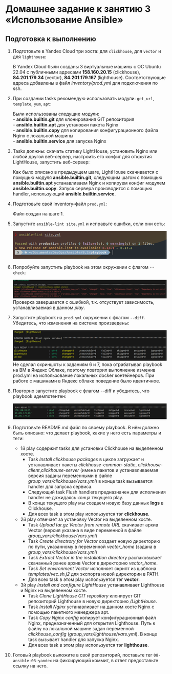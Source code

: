 # Домашнее задание к занятию 3 «Использование Ansible»

## Подготовка к выполнению
  
1. Подготовьте в Yandex Cloud три хоста: для `clickhouse`, для `vector` и для `lighthouse`:  
  
    В Yandex Cloud были созданы 3 виртуальные машины с ОС Ubuntu 22.04 с публичными адресами **158.160.20.15** (clickhouse), **84.201.179.34** (vector), **84.201.179.167** (lighthouse). Соответствующие адреса добавлены в файл *inventory/prod.yml* для подключения по ssh. 
  
2. При создании tasks рекомендую использовать модули: `get_url`, `template`, `yum`, `apt`: 
   
    Были использованы следущие модули:  
        - **ansible.builtin.git** для клонирования GIT репозитория  
        - **ansible.builtin.apt** для установки пакета Nginx  
        - **ansible.builtin.copy** для копирования конфигурационного файла Nginx с локальной машины  
        - **ansible.builtin.service** для запуска Nginx   
  
3. Tasks должны: скачать статику LightHouse, установить Nginx или любой другой веб-сервер, настроить его конфиг для открытия LightHouse, запустить веб-сервер: 
   
    Как было описано в предыдущем шаге, LightHouse скачивается с помущью модуля **ansible.builtin.git**, следующим шагом с помощью **ansible.builtin.apt** устанавливаем Nginx и копируем конфиг модулем **ansible.builtin.copy**. Запуск сервера производится с помощью handler, использующий **ansible.builtin.service**.
  
4. Подготовьте свой inventory-файл `prod.yml`: 
   
    Файл создан на шаге 1.

5. Запустите `ansible-lint site.yml` и исправьте ошибки, если они есть:  
  
    ![ansible-lint](images/hw-8.3-5.png)
  
6. Попробуйте запустить playbook на этом окружении с флагом `--check`:  
  
    ![check](images/hw-8.3-6.png)  
    Проверка завершается с ошибкой, т.к. отсуствует зависимость, устанавливаемая в данном *play*.  
  
7. Запустите playbook на `prod.yml` окружении с флагом `--diff`. Убедитесь, что изменения на системе произведены:  
  
    ![diff](images/hw-8.3-7.png)
    Не сделал скриншоты к заданиям 6 и 7, пока отрабатывал playbook на ВМ в Яндекс Облаке, поэтому повторил выполнение изменив prod.yml на использование локальных docker контейнеров. При работе с машинами в Яндекс облаке поведение было идентичное.
  
8. Повторно запустите playbook с флагом --diff и убедитесь, что playbook идемпотентен: 
   
    ![second run](images/hw-8.3-8.png)  
  
9. Подготовьте README.md файл по своему playbook. В нём должно быть описано: что делает playbook, какие у него есть параметры и теги:  
  
    - 1й play содержит tasks для установки Clickhouse на выделенном хосте.  
        - Task *Install clickhouse packages* в цикле загружает и устанавливает пакеты *clickhouse-common-static*, *clickhouse-client*,*clickhouse-server* (имена пакетов и устанавливаемая версия заданы переменными в файле *group_vars/clickhouse/vars.yml*) в конце task вызывается handler для запуска сервиса.  
        - Следующий task Flush handlers предназначен для исполнения handler не дожидаясь конца текущего play.  
        - В конце текущего play мы создаем новую базу данных **logs** в Clickhouse.  
        - Для всех task в этом play используется тэг **clickhouse**.
    - 2й play отвечает за установку Vector на выделенном хосте.  
        - Task *Upload tar.gz Vector from remote URL* скачивает архив Vector (версия указана в виде переменной в файле *group_vars/clickhouse/vars.yml*)  
        -  Task *Create directrory for Vector* создает новую директорию по пути, указанному в переменной *vector_home* (задана в *group_vars/clickhouse/vars.yml*)  
        - Task *Extract Vector in the installation directory* распаковывает скачанный ранее архив Vector в директорию *vector_home*.  
        - Task *Set environment Vector* исполняет скрипт из шаблона *templates/vec.sh.j2* для экспорта новой директории в PATH.  
        - Для всех task в этом play используется тэг **vector**.  
    - 3й play *Install and configure LightHouse* устанавливает Lighthouse и Nginx на выделенном хосте.  
        - Task *Clone LightHouse GIT repository* клонирует GIT репозиторий Lighthouse в новую директорию */LightHouse*.  
        - Task *Install Nginx* устанавливает на данном хосте Nginx с помощью пакетного менеджера apt.  
        - Task *Copy Nginx config* копирует конфигурационный файл Nginx, предназначенный для открытия Lighthouse. Путь к файлу на локальной машине задан переменной *clickhouse_config* (*group_vars/lighthouse/vars.yml*). В конце task вызывает handler для запуска Nginx.  
        - Для всех task в этом play используется тэг **lighthouse**.  
  
10. Готовый playbook выложите в свой репозиторий, поставьте тег `08-ansible-03-yandex` на фиксирующий коммит, в ответ предоставьте ссылку на него.
